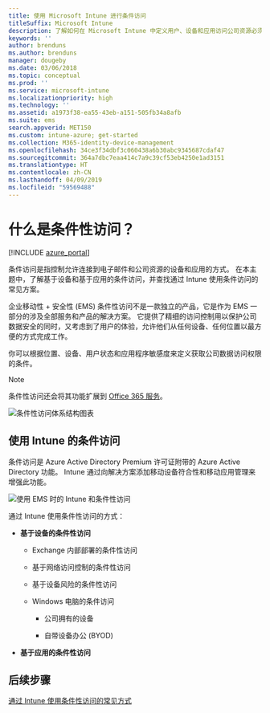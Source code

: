 ```yaml
---
title: 使用 Microsoft Intune 进行条件访问
titleSuffix: Microsoft Intune
description: 了解如何在 Microsoft Intune 中定义用户、设备和应用访问公司资源必须满足的条件。
keywords: ''
author: brenduns
ms.author: brenduns
manager: dougeby
ms.date: 03/06/2018
ms.topic: conceptual
ms.prod: ''
ms.service: microsoft-intune
ms.localizationpriority: high
ms.technology: ''
ms.assetid: a1973f38-ea55-43eb-a151-505fb34a8afb
ms.suite: ems
search.appverid: MET150
ms.custom: intune-azure; get-started
ms.collection: M365-identity-device-management
ms.openlocfilehash: 34ce3f34dbf3c060438a6b30abc9345687cdaf47
ms.sourcegitcommit: 364a7dbc7eaa414c7a9c39cf53eb4250e1ad3151
ms.translationtype: HT
ms.contentlocale: zh-CN
ms.lasthandoff: 04/09/2019
ms.locfileid: "59569488"
---
```

# <a name="whats-conditional-access"></a>什么是条件性访问？

[!INCLUDE [azure_portal](./includes/azure_portal.md)]

条件访问是指控制允许连接到电子邮件和公司资源的设备和应用的方式。 在本主题中，了解基于设备和基于应用的条件访问，并查找通过 Intune 使用条件访问的常见方案。

企业移动性 + 安全性 (EMS) 条件性访问不是一款独立的产品，它是作为 EMS 一部分的涉及全部服务和产品的解决方案。 它提供了精细的访问控制用以保护公司数据安全的同时，又考虑到了用户的体验，允许他们从任何设备、任何位置以最方便的方式完成工作。

你可以根据位置、设备、用户状态和应用程序敏感度来定义获取公司数据访问权限的条件。

> [!NOTE] 
> 条件性访问还会将其功能扩展到 [Office 365 服务](https://blogs.technet.microsoft.com/wbaer/2017/02/17/conditional-access-policies-with-sharepoint-online-and-onedrive-for-business/)。

![条件性访问体系结构图表](./media/ca-diagram-1.png)

## <a name="conditional-access-with-intune"></a>使用 Intune 的条件访问

条件访问是 Azure Active Directory Premium 许可证附带的 Azure Active Directory 功能。 Intune 通过向解决方案添加移动设备符合性和移动应用管理来增强此功能。 

![使用 EMS 时的 Intune 和条件性访问](./media/intune-with-ca-1.png)

通过 Intune 使用条件性访问的方式：

-   **基于设备的条件性访问**

    -   Exchange 内部部署的条件性访问

    -   基于网络访问控制的条件性访问

    -   基于设备风险的条件性访问

    -   Windows 电脑的条件访问

        -   公司拥有的设备

        -   自带设备办公 (BYOD)

-   **基于应用的条件性访问**

## <a name="next-steps"></a>后续步骤

[通过 Intune 使用条件性访问的常见方式](conditional-access-intune-common-ways-use.md)
